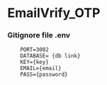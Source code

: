 # EmailVrify_OTP

 ### Gitignore file .env
        PORT=3002
        DATABASE= {db link}
        KEY={key}
        EMAIL={email}
        PASS={password}
